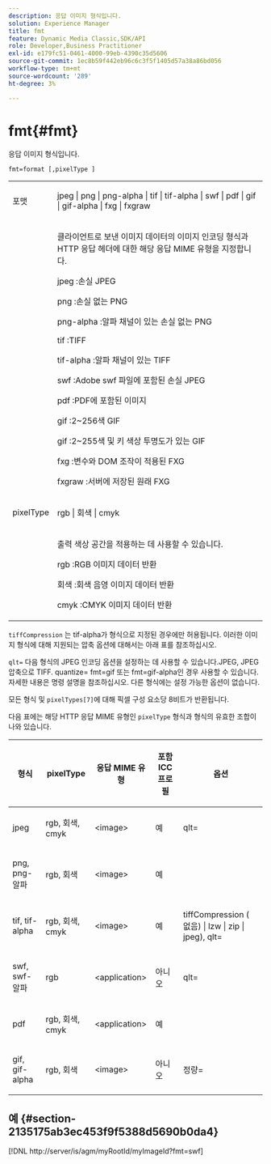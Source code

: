 ```yaml
---
description: 응답 이미지 형식입니다.
solution: Experience Manager
title: fmt
feature: Dynamic Media Classic,SDK/API
role: Developer,Business Practitioner
exl-id: e179fc51-0461-4000-99eb-4390c35d5606
source-git-commit: 1ec8b59f442eb96c6c3f5f1405d57a38a86bd056
workflow-type: tm+mt
source-wordcount: '289'
ht-degree: 3%

---
```


# fmt{#fmt}

응답 이미지 형식입니다.

`fmt=format [,pixelType ]`

<table id="simpletable_66FAABB7BD7A4BBB815A570BEA4C1AE8"> 
 <tr class="strow"> 
  <td class="stentry"> <p><span class="codeph"> <span class="varname"> 포맷</span> </span> </p></td> 
  <td class="stentry"> <p><span class="codeph"> jpeg | png | png-alpha | tif | tif-alpha | swf | pdf | gif | gif-alpha | fxg | fxgraw</span> </p></td> 
 </tr> 
 <tr class="strow"> 
  <td class="stentry"></td> 
  <td class="stentry"> <p> 클라이언트로 보낸 이미지 데이터의 이미지 인코딩 형식과 HTTP 응답 헤더에 대한 해당 응답 MIME 유형을 지정합니다. </p> <p> <span class="codeph">  jpeg  </span>:손실 JPEG </p> <p> <span class="codeph"> png  </span>:손실 없는 PNG </p> <p> <span class="codeph"> png-alpha  </span>:알파 채널이 있는 손실 없는 PNG </p> <p> <span class="codeph">  tif  </span>:TIFF </p> <p> <span class="codeph"> tif-alpha  </span>:알파 채널이 있는 TIFF </p> <p> <span class="codeph">  swf  </span>:Adobe swf 파일에 포함된 손실 JPEG </p> <p> <span class="codeph"> pdf  </span>:PDF에 포함된 이미지 </p> <p> <span class="codeph"> gif  </span>:2~256색 GIF </p> <p> <span class="codeph"> gif  </span>:2~255색 및 키 색상 투명도가 있는 GIF </p> <p> <span class="codeph"> fxg  </span>:변수와 DOM 조작이 적용된 FXG </p> <p> <span class="codeph">  fxgraw  </span>:서버에 저장된 원래 FXG </p> </td> 
 </tr> 
 <tr class="strow"> 
  <td class="stentry"> <p><span class="codeph"> <span class="varname"> pixelType</span> </span> </p></td> 
  <td class="stentry"> <p><span class="codeph"> rgb | 회색 | cmyk</span> </p></td> 
 </tr> 
 <tr class="strow"> 
  <td class="stentry"></td> 
  <td class="stentry"> <p> 출력 색상 공간을 적용하는 데 사용할 수 있습니다. </p> <p> <span class="codeph">  rgb  </span>:RGB 이미지 데이터 반환 </p> <p> <span class="codeph"> 회색  </span>:회색 음영 이미지 데이터 반환 </p> <p> <span class="codeph"> cmyk  </span>:CMYK 이미지 데이터 반환 </p> </td> 
 </tr> 
</table>

`tiffCompression` 는 tif-alpha가 형식으로 지정된 경우에만 허용됩니다. 이러한 이미지 형식에 대해 지원되는 압축 옵션에 대해서는 아래 표를 참조하십시오.

`qlt=` 다음 형식의 JPEG 인코딩 옵션을 설정하는 데 사용할 수 있습니다.JPEG, JPEG 압축으로 TIFF. quantize= fmt=gif 또는 fmt=gif-alpha인 경우 사용할 수 있습니다. 자세한 내용은 명령 설명을 참조하십시오. 다른 형식에는 설정 가능한 옵션이 없습니다.

모든 형식 및 `pixelTypes[7]`에 대해 픽셀 구성 요소당 8비트가 반환됩니다.

다음 표에는 해당 HTTP 응답 MIME 유형인 `pixelType` 형식과 형식의 유효한 조합이 나와 있습니다.

<table id="table_54AFE58185004C74971EFBA845E177B6"> 
 <thead> 
  <tr> 
   <th colname="col1" class="entry"> <p><span class="varname"> 형식</span> </p> </th> 
   <th colname="col2" class="entry"> <p><span class="varname"> pixelType</span> </p> </th> 
   <th colname="col3" class="entry"> <p>응답 MIME 유형 </p> </th> 
   <th colname="col4" class="entry"> <p>포함 ICC 프로필 </p> </th> 
   <th colname="col5" class="entry"> <p>옵션 </p> </th> 
  </tr> 
 </thead>
 <tbody> 
  <tr> 
   <td> <p>jpeg </p> </td> 
   <td> <p>rgb, 회색, cmyk </p> </td> 
   <td> <p>&lt;image&gt; </p> </td> 
   <td> <p>예 </p> </td> 
   <td> <p><span class="codeph"> qlt=</span> </p> </td> 
  </tr> 
  <tr> 
   <td> <p>png, png-알파 </p> </td> 
   <td> <p>rgb, 회색 </p> </td> 
   <td> <p>&lt;image&gt; </p> </td> 
   <td> <p>예 </p> </td> 
   <td> <p> </p> </td> 
  </tr> 
  <tr> 
   <td> <p>tif, tif-alpha </p> </td> 
   <td> <p>rgb, 회색, cmyk </p> </td> 
   <td> <p>&lt;image&gt; </p> </td> 
   <td> <p>예 </p> </td> 
   <td> <p><span class="codeph"> <span class="varname"> tiffCompression</span> ( 없음) | lzw | zip | jpeg), qlt=</span> </p> </td> 
  </tr> 
  <tr> 
   <td> <p>swf, swf-알파 </p> </td> 
   <td> <p>rgb </p> </td> 
   <td> <p>&lt;application&gt; </p> </td> 
   <td> <p>아니오 </p> </td> 
   <td> <p><span class="codeph"> qlt=  </span> </p> </td> 
  </tr> 
  <tr> 
   <td> <p>pdf </p> </td> 
   <td> <p>rgb, 회색, cmyk </p> </td> 
   <td> <p>&lt;application&gt; </p> </td> 
   <td> <p>예 </p> </td> 
   <td> <p> </p> </td> 
  </tr> 
  <tr> 
   <td> <p>gif, gif-alpha </p> </td> 
   <td> <p>rgb, 회색 </p> </td> 
   <td> <p>&lt;image&gt; </p> </td> 
   <td> <p>아니오 </p> </td> 
   <td> <p><span class="codeph"> 정량=</span> </p> </td> 
  </tr> 
 </tbody> 
</table>

## 예 {#section-2135175ab3ec453f9f5388d5690b0da4}

[!DNL http://server/is/agm/myRootId/myImageId?fmt=swf]
